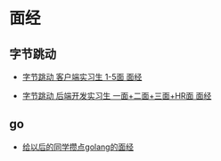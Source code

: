 # 面经

## 字节跳动

- [字节跳动 客户端实习生 1-5面 面经](https://www.nowcoder.com/discuss/366054?form=sx21)

- [字节跳动 后端开发实习生 一面+二面+三面+HR面 面经](https://www.nowcoder.com/discuss/365559?form=sx21)

## go

- [给以后的同学攒点golang的面经](https://www.nowcoder.com/discuss/145338?type=post)
